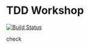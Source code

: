 # TDD Workshop

[![Build Status](https://travis-ci.org/pengxian/tdd-workshop.svg?branch=master)](https://travis-ci.org/pengxian/tdd-workshop)

check